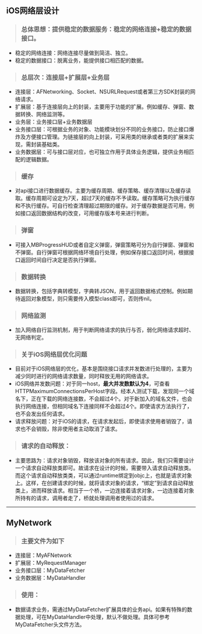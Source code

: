 ## iOS网络层设计

> ### 总体思想：提供稳定的数据服务：稳定的网络连接+稳定的数据接口。
- 稳定的网络连接：网络连接尽量做到简洁、独立。
- 稳定的数据接口：脱离业务，能提供接口相匹配的数据。

> ### 总层次：连接层+扩展层+业务层
- 连接层：AFNetworking、Socket、NSURLRequest或者第三方SDK封装的网络请求。
- 扩展层：基于连接层向上的封装，主要用于功能的扩展。例如缓存、弹窗、数据转换、网络监测等。
- 业务层：业务接口层+业务数据层
- 业务接口层：可根据业务的对象、功能模块划分不同的业务接口，防止接口爆炸及方便接口管理。为链接层的向上封装，可采用类的继承或者类的扩展来实现，需封装基础类。
- 业务数据层：可与接口层对应，也可独立作用于具体业务逻辑，提供业务相匹配的逻辑数据。

> ### 缓存
- 对api接口进行数据缓存。主要为缓存周期、缓存策略、缓存清理以及缓存读取。缓存周期可设定为7天，超过7天的缓存不予读取。缓存策略可为执行缓存和不执行缓存。可自行检查清理超过期限的缓存。对于缓存数据是否可用，例如接口返回数据结构的改变，可用缓存版本号来进行判断。

> ### 弹窗
- 可接入MBProgressHUD或者自定义弹窗，弹窗策略可分为自行弹窗、弹窗和不弹窗。自行弹窗可根据网络环境自行处理，例如保存接口返回时间，根据接口返回时间自行决定是否执行弹窗。

> ### 数据转换
- 数据转换，包括字典转模型，字典转JSON，用于返回数据格式控制。例如期待返回对象模型，则只需要传入模型class即可，否则传nil。

> ### 网络监测
- 加入网络自行监测机制，用于判断网络请求的执行与否，弱化网络请求超时、无网络判定。

> ### 关于iOS网络层优化问题
- 目前对于iOS网络层的优化，基本是围绕接口请求并发数进行处理的，主要为减少同时进行的网络请求数量，同时释放无用的网络请求。
- iOS网络并发数问题：对于同一host，**最大并发数默认为4**，可查看HTTPMaximumConnectionsPerHost字段。经本人测试下载，发现同一个域名下，正在下载的网络连接数，不会超过4个。对于新加入的域名文件，也会执行网络连接，但相同域名下连接同样不会超过4个。即使请求方法执行了，也不会发出任何请求。
- 请求释放问题：对于iOS的请求，在请求发起后，即使请求使用者销毁了，请求也不会销毁，除非使用者主动取消了请求。

> ### 请求的自动释放：
- 主要思路为：请求对象销毁，释放该对象的所有请求。因此，我们只需要设计一个请求自动释放类即可。故请求在设计的时候，需要带入请求自动释放类。而这个请求自动释放类类，可以通过runtime绑定到objc上，也就是请求对象上。这样，在创建请求的时候，就将请求对象的请求，“绑定”到请求自动释放类上，进而释放请求。相当于一个桥，一边连接着请求对象，一边连接着对象所持有的请求，调用者走了，桥就处理调用者使用过的请求。

---
## MyNetwork

> ### 主要文件为如下
- 连接层：MyAFNetwork
- 扩展层：MyRequestManager
- 业务接口层：MyDataFetcher
- 业务数据层：MyDataHandler

> ### 使用：
- 数据请求业务，需通过MyDataFetcher扩展具体的业务api。如果有特殊的数据处理，可在MyDataHandler中处理，默认不做处理。具体可参考MyDataFetcher头文件方法。


